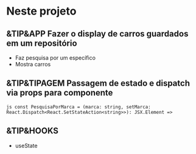 # Neste projeto

## &TIP&APP Fazer o display de carros guardados em um repositório

- Faz pesquisa por um específico
- Mostra carros

## &TIP&TIPAGEM Passagem de estado e dispatch via props para componente

```js const PesquisaPorMarca = (marca: string, setMarca: React.Dispatch<React.SetStateAction<string>>): JSX.Element =>```

## &TIP&HOOKS

- useState
